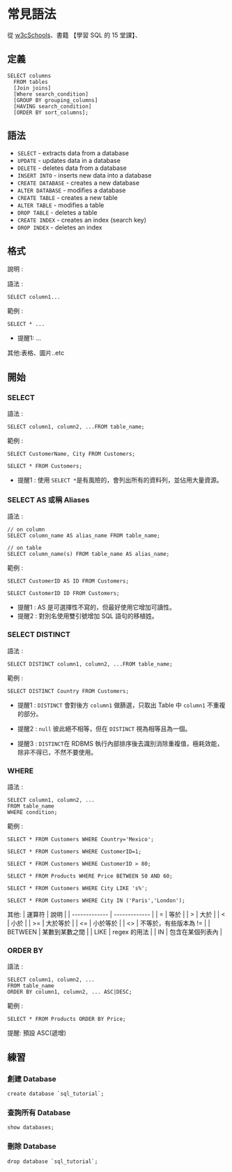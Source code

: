 # 常見語法

從 [w3cSchools](https://www.w3schools.com/sql/default.asp)、書籍 【學習 SQL 的 15 堂課】、

## 定義

```
SELECT columns
  FROM tables
  [Join joins]
  [Where search_condition]
  [GROUP BY grouping_columns]
  [HAVING search_condition]
  [ORDER BY sort_columns];
```

## 語法

* `SELECT` - extracts data from a database
* `UPDATE` - updates data in a database
* `DELETE` - deletes data from a database
* `INSERT INTO` - inserts new data into a database
* `CREATE DATABASE` - creates a new database
* `ALTER DATABASE` - modifies a database
* `CREATE TABLE` - creates a new table
* `ALTER TABLE` - modifies a table
* `DROP TABLE` - deletes a table
* `CREATE INDEX` - creates an index (search key)
* `DROP INDEX` - deletes an index

## 格式

說明 :

語法 :
```
SELECT column1...
```

範例 :
```
SELECT * ...
```

* 提醒1: ...

其他:表格、圖片..etc

## 開始

### SELECT

語法 :
```
SELECT column1, column2, ...FROM table_name;
```

範例 :
```
SELECT CustomerName, City FROM Customers;

SELECT * FROM Customers;
```

* 提醒1 : 使用 `SELECT *`是有風險的，會列出所有的資料列，並佔用大量資源。

### SELECT AS 或稱 Aliases

語法 :
```
// on column
SELECT column_name AS alias_name FROM table_name;

// on table
SELECT column_name(s) FROM table_name AS alias_name;
```

範例 :
```
SELECT CustomerID AS ID FROM Customers;

SELECT CustomerID ID FROM Customers;
```

* 提醒1 : AS 是可選擇性不寫的，但最好使用它增加可讀性。
* 提醒2 : 對別名使用雙引號增加 SQL 語句的移植姓。

### SELECT DISTINCT

語法 :
```
SELECT DISTINCT column1, column2, ...FROM table_name;
```

範例 :
```
SELECT DISTINCT Country FROM Customers;
```

* 提醒1 : `DISTINCT` 會對後方 `column1` 做篩選，只取出 Table 中 `column1` 不重複的部分。

* 提醒2 : `null` 彼此絕不相等，但在 `DISTINCT` 視為相等且為一個。

* 提醒3 : `DISTINCT`在 RDBMS 執行內部排序後去識別消除重複值，極耗效能，除非不得已，不然不要使用。


### WHERE

語法 :
```
SELECT column1, column2, ...
FROM table_name
WHERE condition;
```

範例 :
```
SELECT * FROM Customers WHERE Country='Mexico';

SELECT * FROM Customers WHERE CustomerID=1;

SELECT * FROM Customers WHERE CustomerID > 80;

SELECT * FROM Products WHERE Price BETWEEN 50 AND 60;

SELECT * FROM Customers WHERE City LIKE 's%';

SELECT * FROM Customers WHERE City IN ('Paris','London');
```

其他:
| 運算符  | 說明 |
| ------------- | ------------- |
| =  | 等於  |
| >  | 大於  |
| <  | 小於 |
| >= | 大於等於  |
| <= | 小於等於  |
| <> | 不等於，有些版本為 !=  |
| BETWEEN  | 某數到某數之間 |
| LIKE  | regex 的用法  |
| IN  | 包含在某個列表內  |

### ORDER BY

語法 :
```
SELECT column1, column2, ...
FROM table_name
ORDER BY column1, column2, ... ASC|DESC;
```

範例 :
```
SELECT * FROM Products ORDER BY Price;
```

提醒: 預設 ASC(遞增)

## 練習

### 創建 Database

```
create database `sql_tutorial`;
```

### 查詢所有 Database

```
show databases;
```

### 刪除 Database

```
drop database `sql_tutorial`;
```
